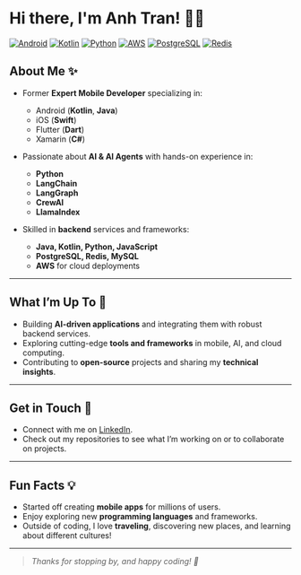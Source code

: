 # Hi there, I'm Anh Tran! 👋✨

[![Android](https://img.shields.io/badge/Android-3DDC84?style=flat-square&logo=android&logoColor=white)](https://developer.android.com/)
[![Kotlin](https://img.shields.io/badge/Kotlin-0095D5?style=flat-square&logo=kotlin&logoColor=white)](https://kotlinlang.org/)
[![Python](https://img.shields.io/badge/Python-3776AB?style=flat-square&logo=python&logoColor=white)](https://www.python.org/)
[![AWS](https://img.shields.io/badge/AWS-232F3E?style=flat-square&logo=amazon-aws&logoColor=white)](https://aws.amazon.com/)
[![PostgreSQL](https://img.shields.io/badge/PostgreSQL-336791?style=flat-square&logo=postgresql&logoColor=white)](https://www.postgresql.org/)
[![Redis](https://img.shields.io/badge/Redis-DC382D?style=flat-square&logo=redis&logoColor=white)](https://redis.io/)

## About Me ✨
- Former **Expert Mobile Developer** specializing in:  
  - Android (**Kotlin**, **Java**)  
  - iOS (**Swift**)  
  - Flutter (**Dart**)  
  - Xamarin (**C#**)  

- Passionate about **AI & AI Agents** with hands-on experience in:  
  - **Python**  
  - **LangChain**  
  - **LangGraph**  
  - **CrewAI**  
  - **LlamaIndex**  

- Skilled in **backend** services and frameworks:  
  - **Java, Kotlin, Python, JavaScript**  
  - **PostgreSQL, Redis, MySQL**  
  - **AWS** for cloud deployments  

---

## What I’m Up To 🌱
- Building **AI-driven applications** and integrating them with robust backend services.  
- Exploring cutting-edge **tools and frameworks** in mobile, AI, and cloud computing.  
- Contributing to **open-source** projects and sharing my **technical insights**.

---

## Get in Touch 🤝
- Connect with me on [LinkedIn](https://www.linkedin.com/in/tsnanh/).
- Check out my repositories to see what I’m working on or to collaborate on projects.

---

## Fun Facts 💡
- Started off creating **mobile apps** for millions of users.  
- Enjoy exploring new **programming languages** and frameworks.  
- Outside of coding, I love **traveling**, discovering new places, and learning about different cultures!

---

> *Thanks for stopping by, and happy coding! 🎉*
